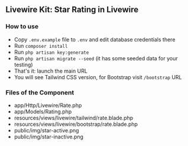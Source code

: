 ## Livewire Kit: Star Rating in Livewire

### How to use

- Copy `.env.example` file to `.env` and edit database credentials there
- Run `composer install`
- Run `php artisan key:generate`
- Run `php artisan migrate --seed` (it has some seeded data for your testing)
- That's it: launch the main URL
- You will see Tailwind CSS version, for Bootstrap visit `/bootstrap` URL


### Files of the Component

- app/Http/Livewire/Rate.php
- app/Models/Rating.php
- resources/views/livewire/tailwind/rate.blade.php
- resources/views/livewire/bootstrap/rate.blade.php
- public/img/star-active.png 
- public/img/star-inactive.png 
